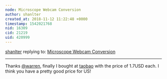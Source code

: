 ```yaml
---
node: Microscope Webcam Conversion
author: shanlter
created_at: 2018-11-12 11:22:48 +0000
timestamp: 1542021768
nid: 16309
cid: 21219
uid: 420999
---
```




[shanlter](../profile/shanlter) replying to: [Microscope Webcam Conversion](../notes/bronwen/05-07-2018/microscope-webcam-conversion)

----
Thanks [@warren](/profile/warren), finally I bought at [taobao](https://item.taobao.com/item.htm?spm=a1z09.2.0.0.a8b12e8dBqTYt2&id=551933571021&_u=clnda7c796) with the price of 1.7USD each. I think you have a pretty good price for US!
